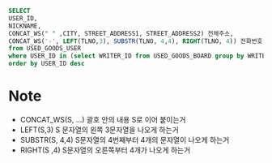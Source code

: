 ```SQL
SELECT 
USER_ID, 
NICKNAME,
CONCAT_WS(" " ,CITY, STREET_ADDRESS1, STREET_ADDRESS2) 전체주소,
CONCAT_WS('-', LEFT(TLNO,3), SUBSTR(TLNO, 4,4), RIGHT(TLNO, 4)) 전화번호
from USED_GOODS_USER 
where USER_ID in (select WRITER_ID from USED_GOODS_BOARD group by WRITER_ID having count(*) >=3)
order by USER_ID desc
```

# Note
* CONCAT_WS(S, ...)	괄호 안의 내용 S로 이어 붙이는거
* LEFT(S,3) S 문자열의 왼쪽 3문자열을 나오게 하는거
* SUBSTR(S, 4,4) S문자열의 4번째부터 4개의 문자열이 나오게 하는거
* RIGHT(S ,4) S문자열의 오른쪽부터 4개가 나오게 하는거
